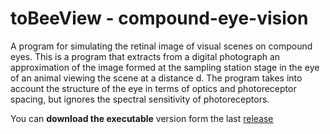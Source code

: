 # toBeeView - compound-eye-vision
A program for simulating the retinal image of visual scenes on compound eyes.
This is a program that extracts from a digital photograph an approximation of the image formed at the sampling station stage in the eye of an animal viewing the scene at a distance d. 
The program takes into account the structure of the eye in terms of optics and photoreceptor spacing, but ignores the spectral sensitivity of photoreceptors.

You can **download the executable** version form the last [release](https://github.com/EEZA-CSIC/compound-eye-simulator/releases)
